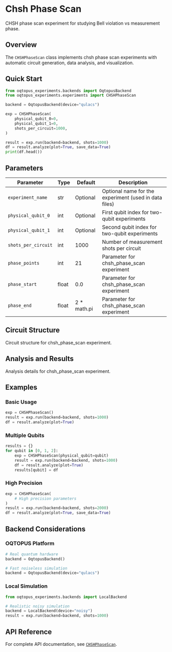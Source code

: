 # Chsh Phase Scan

CHSH phase scan experiment for studying Bell violation vs measurement phase.

## Overview

The `CHSHPhaseScan` class implements chsh phase scan experiments with automatic circuit generation, data analysis, and visualization.

## Quick Start

```python
from oqtopus_experiments.backends import OqtopusBackend
from oqtopus_experiments.experiments import CHSHPhaseScan

backend = OqtopusBackend(device="qulacs")

exp = CHSHPhaseScan(
    physical_qubit_0=0,
    physical_qubit_1=0,
    shots_per_circuit=1000,
)

result = exp.run(backend=backend, shots=1000)
df = result.analyze(plot=True, save_data=True)
print(df.head())
```

## Parameters

| Parameter | Type | Default | Description |
|-----------|------|---------|-------------|
| `experiment_name` | str | Optional | Optional name for the experiment (used in data files) |
| `physical_qubit_0` | int | Optional | First qubit index for two-qubit experiments |
| `physical_qubit_1` | int | Optional | Second qubit index for two-qubit experiments |
| `shots_per_circuit` | int | 1000 | Number of measurement shots per circuit |
| `phase_points` | int | 21 | Parameter for chsh_phase_scan experiment |
| `phase_start` | float | 0.0 | Parameter for chsh_phase_scan experiment |
| `phase_end` | float | 2 * math.pi | Parameter for chsh_phase_scan experiment |

## Circuit Structure

Circuit structure for chsh_phase_scan experiment.
## Analysis and Results

Analysis details for chsh_phase_scan experiment.
## Examples

### Basic Usage

```python
exp = CHSHPhaseScan()
result = exp.run(backend=backend, shots=1000)
df = result.analyze(plot=True)
```

### Multiple Qubits

```python
results = {}
for qubit in [0, 1, 2]:
    exp = CHSHPhaseScan(physical_qubit=qubit)
    result = exp.run(backend=backend, shots=1000)
    df = result.analyze(plot=True)
    results[qubit] = df
```

### High Precision

```python
exp = CHSHPhaseScan(
    # High precision parameters
)
result = exp.run(backend=backend, shots=2000)
df = result.analyze(plot=True, save_data=True)
```
## Backend Considerations

### OQTOPUS Platform
```python
# Real quantum hardware
backend = OqtopusBackend()

# Fast noiseless simulation
backend = OqtopusBackend(device="qulacs")
```

### Local Simulation
```python
from oqtopus_experiments.backends import LocalBackend

# Realistic noisy simulation
backend = LocalBackend(device="noisy")
result = exp.run(backend=backend, shots=1000)
```

## API Reference

For complete API documentation, see [`CHSHPhaseScan`](../reference/oqtopus_experiments/experiments/chsh_phase_scan.md).

